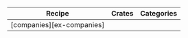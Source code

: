 | Recipe | Crates | Categories |
|--------|--------|------------|
| [companies][ex-companies] |  |  |
